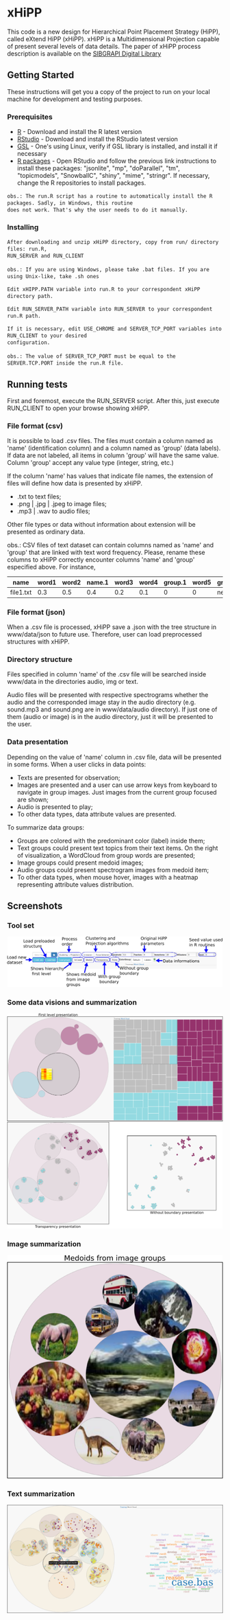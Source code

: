 # xHiPP

This code is a new design for Hierarchical Point Placement Strategy (HiPP), called
eXtend HiPP (xHiPP). xHiPP is a Multidimensional Projection capable of present several levels
of data details. The paper of xHiPP process description is available on the [SIBGRAPI Digital Library](http://urlib.net/8JMKD3MGPAW/3RPBD6H)

## Getting Started

These instructions will get you a copy of the project to run on your local machine for development and testing purposes. 

### Prerequisites

* [R](https://www.r-project.org/) - Download and install the R latest version
* [RStudio](https://www.rstudio.com/products/rstudio/download/) - Download and install the RStudio latest version
* [GSL](https://www.gnu.org/software/gsl/) - One's using Linux, verify if GSL library is installed, and install it if necessary
* [R packages](https://www.r-bloggers.com/installing-r-packages/) - Open RStudio and follow the previous link instructions to install these packages:  "jsonlite", "mp", "doParallel", "tm", "topicmodels", "SnowballC", "shiny", "mime", "stringr". If necessary, change the R repositories to install packages.

```
obs.: The run.R script has a routine to automatically install the R packages. Sadly, in Windows, this routine 
does not work. That's why the user needs to do it manually.
```

### Installing

```
After downloading and unzip xHiPP directory, copy from run/ directory files: run.R, 
RUN_SERVER and RUN_CLIENT

obs.: If you are using Windows, please take .bat files. If you are using Unix-like, take .sh ones
```

```
Edit xHIPP.PATH variable into run.R to your correspondent xHiPP directory path. 
```

```
Edit RUN_SERVER_PATH variable into RUN_SERVER to your correspondent run.R path.
```

```
If it is necessary, edit USE_CHROME and SERVER_TCP_PORT variables into RUN_CLIENT to your desired 
configuration. 

obs.: The value of SERVER_TCP_PORT must be equal to the SERVER.TCP.PORT inside the run.R file.
```

## Running tests

First and foremost, execute the RUN_SERVER script. After this, just execute RUN_CLIENT to open your browse showing xHiPP.

### File format (csv)

It is possible to load .csv files. The files must contain a column named as 'name' (identification column) and a column named as 'group' (data labels). If data are not labeled,
all items in column 'group' will have the same value. Column 'group' accept any value type (integer, string, etc.)

If the column 'name' has values that indicate file names, the extension of files will define how data is presented by xHiPP. 

* .txt to text files;
* .png | .jpg | .jpeg to image files;
* .mp3 | .wav to audio files;

Other file types or data without information about extension will be presented as ordinary data.

obs.: CSV files of text dataset can contain columns named as 'name' and 'group' that are linked with text word frequency. Please, rename these columns to xHiPP correctly encounter 
columns 'name' and 'group' especified above. For instance,

| name  | word1 | word2 | name.1 | word3 | word4 | group.1 | word5 | group |
| ----- | ----- | ----- | ------ | ----- | ----- | ------- | ----- | ----- |
| file1.txt | 0.3 | 0.5 | 0.4 | 0.2 | 0.1 | 0 | 0 | news |

### File format (json)

When a .csv file is processed, xHiPP save a .json with the tree structure in www/data/json to future use. Therefore, user can load preprocessed structures with xHiPP.

### Directory structure

Files specified in column 'name' of the .csv file will be searched inside www/data in the directories audio, img or text. 

Audio files will be presented with respective spectrograms whether the audio and the corresponded image stay in the audio directory (e.g. sound.mp3 and sound.png are in www/data/audio directory). If just one of them (audio or image) is in the audio directory,
just it will be presented to the user.

### Data presentation

Depending on the value of 'name' column in .csv file, data will be presented in some forms. When a user clicks in
data points:

* Texts are presented for observation;
* Images are presented and a user can use arrow keys from keyboard to navigate in group images. Just images from the current group focused are shown;
* Audio is presented to play;
* To other data types, data attribute values are presented.

To summarize data groups:

* Groups are colored with the predominant color (label) inside them;
* Text groups could present text topics from their text items. On the right of visualization, a WordCloud from group words are presented;  
* Image groups could present medoid images;
* Audio groups could present spectrogram images from medoid item;
* To other data types, when mouse hover, images with a heatmap representing attribute values distribution.

## Screenshots

### Tool set

![xHiPP toolbox](img/tools.png)

### Some data visions and summarization

![xHiPP toolbox](img/visions.png)

### Image summarization

![xHiPP toolbox](img/medoids.png)

### Text summarization

![xHiPP toolbox](img/text.png)

